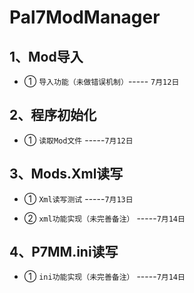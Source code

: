 # Pal7ModManager

## 1、Mod导入

- ① `导入功能（未做错误机制）`----- `7月12日`

## 2、程序初始化

- ① `读取Mod文件` -----`7月12日`

## 3、Mods.Xml读写

- ① `Xml读写测试` -----`7月13日`

- ② `xml功能实现（未完善备注）` -----`7月14日`

## 4、P7MM.ini读写

- ① `ini功能实现（未完善备注）` -----`7月14日`

